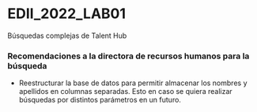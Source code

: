 # EDII_2022_LAB01
Búsquedas complejas de Talent Hub

### Recomendaciones a la directora de recursos humanos para la búsqueda
- Reestructurar la base de datos para permitir almacenar los nombres y apellidos en columnas separadas. Esto en caso se quiera realizar búsquedas por distintos parámetros en un futuro.
